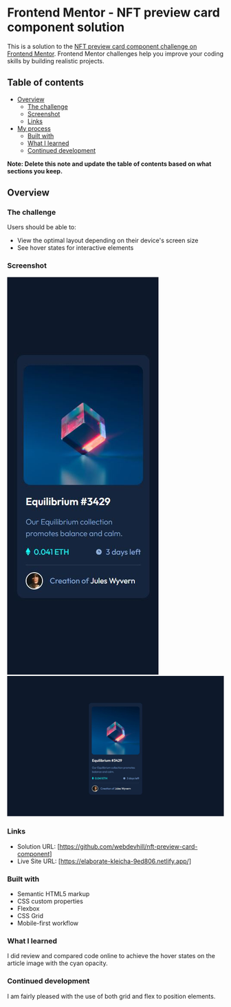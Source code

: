 # Frontend Mentor - NFT preview card component solution

This is a solution to the [NFT preview card component challenge on Frontend Mentor](https://www.frontendmentor.io/challenges/nft-preview-card-component-SbdUL_w0U). Frontend Mentor challenges help you improve your coding skills by building realistic projects.

## Table of contents

- [Overview](#overview)
  - [The challenge](#the-challenge)
  - [Screenshot](#screenshot)
  - [Links](#links)
- [My process](#my-process)
  - [Built with](#built-with)
  - [What I learned](#what-i-learned)
  - [Continued development](#continued-development)

**Note: Delete this note and update the table of contents based on what sections you keep.**

## Overview

### The challenge

Users should be able to:

- View the optimal layout depending on their device's screen size
- See hover states for interactive elements

### Screenshot

![](./images/NFT_375px.JPG)
![](./images/NFT_1440.JPG)

### Links

- Solution URL: [https://github.com/webdevhill/nft-preview-card-component]
- Live Site URL: [https://elaborate-kleicha-9ed806.netlify.app/]

### Built with

- Semantic HTML5 markup
- CSS custom properties
- Flexbox
- CSS Grid
- Mobile-first workflow

### What I learned

I did review and compared code online to achieve the hover states on the article image with the cyan opacity.

### Continued development

I am fairly pleased with the use of both grid and flex to position elements.
